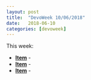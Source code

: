 ```yaml
---
layout: post
title:  "DevoWeek 10/06/2018"
date:   2018-06-10
categories: [devoweek]
---
```


This week:

* **[Item]()** - 
* **[Item]()** - 
* **[Item]()** - 
                            